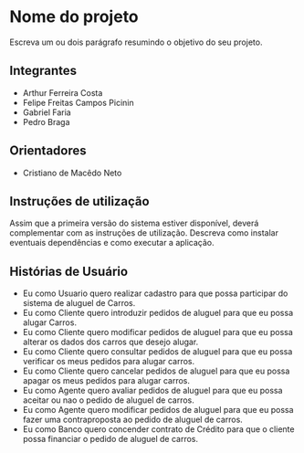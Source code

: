 # Nome do projeto
Escreva um ou dois parágrafo resumindo o objetivo do seu projeto.

## Integrantes
* Arthur Ferreira Costa
* Felipe Freitas Campos Picinin
* Gabriel Faria
* Pedro Braga

## Orientadores
* Cristiano de Macêdo Neto

## Instruções de utilização
Assim que a primeira versão do sistema estiver disponível, deverá complementar com as instruções de utilização. Descreva como instalar eventuais dependências e como executar a aplicação.

## Histórias de Usuário
* Eu como Usuario quero realizar cadastro para que possa participar do sistema de aluguel de Carros.
* Eu como Cliente quero introduzir pedidos de aluguel para que eu possa alugar Carros.
* Eu como Cliente quero modificar pedidos de aluguel para que eu possa alterar os dados dos carros que desejo alugar.
* Eu como Cliente quero consultar pedidos de aluguel para que eu possa verificar os meus pedidos para alugar carros.
* Eu como Cliente quero cancelar pedidos de aluguel para que eu possa apagar os meus pedidos para alugar carros.
* Eu como Agente quero avaliar pedidos de aluguel para que eu possa aceitar ou nao o pedido de aluguel de carros.
* Eu como Agente quero modificar pedidos de aluguel para que eu possa fazer uma contraproposta ao pedido de aluguel de carros.
* Eu como Banco quero concender contrato de Crédito para que o cliente possa financiar o pedido de aluguel de carros.
